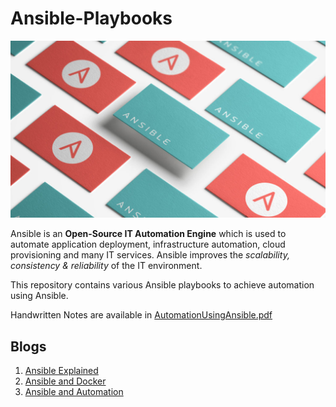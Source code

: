 # Ansible-Playbooks

![Ansible.jpg](Ansible.jpg)

Ansible is an **Open-Source IT Automation Engine** which is used to automate application deployment, infrastructure automation, cloud provisioning and many IT services. Ansible improves the *scalability, consistency & reliability* of the IT environment. 

This repository contains various Ansible playbooks to achieve automation using Ansible.

Handwritten Notes are available in [AutomationUsingAnsible.pdf](AutomationUsingAnsible.pdf)

## Blogs

1) [Ansible Explained](https://kshitizsaini113.hashnode.dev/ansible-explained)
2) [Ansible and Docker](https://kshitizsaini113.hashnode.dev/ansible-and-docker-hosting-website)
3) [Ansible and Automation](https://kshitizsaini113.hashnode.dev/ansible-and-automation)
